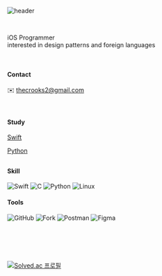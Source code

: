 <div align="leading">
  
![header](https://capsule-render.vercel.app/api?type=Soft&text="I've%20fallen%20down,%20but%20I'll%20rise%20above%20this%20doubt"&fontColor=ffffff&color=0:faf0f0,100:d5e3e8&height=70&section=header&animation=fadeIn&fontSize=15&fontAlignY=50)

<br>

iOS Programmer<br>
interested in design patterns and foreign languages

<br>

#### Contact
✉️ thecrooks2@gmail.com

<br>


#### Study
[Swift](https://zest-waterfall-98b.notion.site/da81436c73ba4e33956e915951f096fc?v=1250e41223834b619bbfe0f3f4dd5eb8&pvs=4)

[Python](https://zest-waterfall-98b.notion.site/5e1d837d792041f58268d6c29ea8df02?v=0ad34213c3bd4b1489a59f85a9f7af42&pvs=4)

##

#### Skill

![Swift](https://img.shields.io/badge/swift-black?style=for-the-badge&logo=Swift)
![C](https://img.shields.io/badge/C-black?style=for-the-badge&logo=C)
![Python](https://img.shields.io/badge/python-black?style=for-the-badge&logo=Python)
![Linux](https://img.shields.io/badge/linux-black?style=for-the-badge&logo=Linux)
  
#### Tools

![GitHub](https://img.shields.io/badge/github-black?style=for-the-badge&logo=github)
![Fork](https://img.shields.io/badge/fork-black?style=for-the-badge&logo=fork)
![Postman](https://img.shields.io/badge/postman-black?style=for-the-badge&logo=Postman)
![Figma](https://img.shields.io/badge/figma-black?style=for-the-badge&logo=figma)

<br>

##

<br>

[![Solved.ac
프로필](http://mazassumnida.wtf/api/generate_badge?boj=dertflag)](https://solved.ac/dertflag)
  <br>
</div>

  
